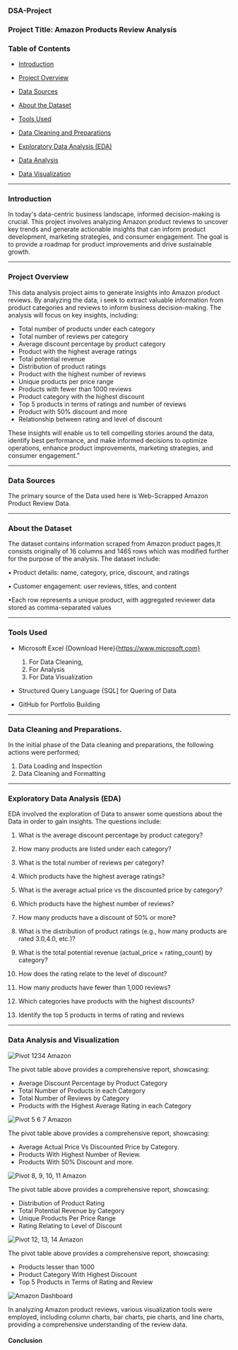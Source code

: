 ### DSA-Project

### Project Title: Amazon Products Review Analysis
### Table of Contents

- [Introduction](#introduction)

- [Project Overview](#project-overview)

- [Data Sources](#data-sources)

- [About the Dataset](#about-the-dataset)

- [Tools Used](#tools-used)

- [Data Cleaning and Preparations](#data-cleaning-and-preparations)

- [Exploratory Data Analysis (EDA)](#exploratory-data-analysis)

- [Data Analysis](#data-analysis)

- [Data Visualization](#data-visualization)
  
---
### Introduction
 In today's data-centric business landscape, informed decision-making is crucial. This project involves analyzing Amazon product reviews to uncover key trends and generate actionable insights that can inform product development, marketing strategies, and consumer engagement. The goal is to provide a roadmap for product improvements and drive sustainable growth.
 
 --- 
### Project Overview

This data analysis project aims to generate insights into Amazon product reviews. By analyzing the data, i seek to extract valuable information from product categories and reviews to inform business decision-making. The analysis will focus on key insights, including:

- Total number of products under each category
- Total number of reviews per category
- Average discount percentage by product category
- Product with the highest average ratings
- Total potential revenue
- Distribution of product ratings
- Product with the highest number of reviews
- Unique products per price range
- Products with fewer than 1000 reviews
- Product category with the highest discount
- Top 5 products in terms of ratings and number of reviews
- Product with 50% discount and more
- Relationship between rating and level of discount

These insights will enable us to tell compelling stories around the data, identify best performance, and make informed decisions to optimize operations, enhance product improvements, marketing strategies, and consumer engagement."

---
 ###  Data Sources
The primary source of the Data used here is Web-Scrapped Amazon Product Review Data.
 
---
### About the Dataset

The dataset contains information scraped from Amazon product pages,It consists originally of 16 columns and 1465 rows which was modified further for the purpose of the analysis. The dataset include:

• Product details: name, category, price, discount, and ratings

• Customer engagement: user reviews, titles, and content

•Each row represents a unique product, with aggregated reviewer data stored as comma-separated values

---
### Tools Used
- Microsoft Excel {Download Here}{https://www.microsoft.com}
  1. For Data Cleaning, 
  2. For Analysis
  3. For Data Visualization

 - Structured Query Language {SQL] for Quering of Data

- GitHub for Portfolio Building

---
### Data Cleaning and Preparations.
In the initial phase of the Data cleaning and preparations, the following actions were performed; 
 1. Data Loading and Inspection
 2. Data Cleaning and Formatting

---
### Exploratory Data Analysis (EDA)
EDA involved the exploration of Data to answer some questions about the Data in order to gain insights. The questions include:

1. What is the average discount percentage by product category?

2. How many products are listed under each category?

3. What is the total number of reviews per category?

4. Which products have the highest average ratings?

5. What is the average actual price vs the discounted price by category?

6. Which products have the highest number of reviews?

7. How many products have a discount of 50% or more?

8. What is the distribution of product ratings (e.g., how many products are rated 3.0,4.0, etc.)?

9. What is the total potential revenue (actual_price × rating_count) by category?

10. How does the rating relate to the level of discount?
    
11. How many products have fewer than 1,000 reviews?
    
12. Which categories have products with the highest discounts?
    
13. Identify the top 5 products in terms of rating and reviews

---
### Data Analysis and Visualization


![Pivot 1234  Amazon](https://github.com/user-attachments/assets/735fe02b-5a9c-41b2-a9b2-db85243b71be)

The pivot table above provides a comprehensive report, showcasing:

- Average Discount Percentage by Product Category
- Total Number of Products in each Category
- Total Number of Reviews by Category
- Products with the Highest Average Rating in each Category



![Pivot 5 6 7 Amazon](https://github.com/user-attachments/assets/ea77b159-36a6-4b7c-869e-48d8af76de5f)


The pivot table above provides a comprehensive report, showcasing:

- Average Actual Price Vs Discounted Price by Category.
- Products With Highest Number of Review.
- Products With 50% Discount and more.
  

![Pivot 8, 9, 10, 11  Amazon](https://github.com/user-attachments/assets/6308a8af-dc3d-4e19-a5a8-80b2cad448a8)


The pivot table above provides a comprehensive report, showcasing:

- Distribution of Product Rating
- Total Potential Revenue by Category
- Unique Products Per Price Range 
- Rating Relating to Level of Discount
  

![Pivot 12, 13, 14   Amazon](https://github.com/user-attachments/assets/2ddaa0ba-ca1e-4093-94bf-8a7f842bd646)


The pivot table above provides a comprehensive report, showcasing:

- Products lesser than 1000
- Product Category With Highest Discount
- Top 5 Products in Terms of Rating and Review 






![Amazon Dashboard](https://github.com/user-attachments/assets/ac4608f6-5c0c-4891-85ac-23f7406315ac)



In analyzing Amazon product reviews, various visualization tools were employed, including column charts, bar charts, pie charts, and line charts, providing a comprehensive understanding of the review data.






#### Conclusion 



